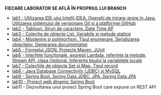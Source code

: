 <p/><strong>FIECARE LABORATOR SE AFLĂ ÎN PROPRIUL LUI BRANCH</strong>
<br/>
<ul>
<li><a href="https://github.com/eslavu/pj-complet/tree/lab1">lab1 - Utilizarea IDE-ului Intellij IDEA. Operații de intrare-ieșire în Java. Utilizarea sistemului de versionare Git și a platformei GitHub</a></li>
<li><a href="https://github.com/eslavu/pj-complet/tree/lab2">lab2 - Tablouri. Şiruri de caractere. Date Time AP</li>
<li><a href="https://github.com/eslavu/pj-complet/tree/lab3">lab3 - Colecția de obiecte List. Variabile şi metode statice</li>
<li><a href="https://github.com/eslavu/pj-complet/tree/lab4">lab4 - Moştenire şi polimorfism. Tipul enumerare. Serializarea obiectelor. Generarea documentației</li>
<li><a href="https://github.com/eslavu/pj-complet/tree/lab5">lab5 - Formatul JSON. Proiecte Maven. JUnit</li>
<li><a href="https://github.com/eslavu/pj-complet/tree/lab6">lab6 - Interfețe funcționale, expresii Lambda, referințe la metode, Stream API, clasa Optional. Inferența tipului la variabilele locale</li>
<li><a href="https://github.com/eslavu/pj-complet/tree/lab7">lab7 - Colecțiile de obiecte Set şi Map. Tipul record</li>
<li><a href="https://github.com/eslavu/pj-complet/tree/lab8">lab8 - Java Database Connectivity (JDBC) şi MySQL</li>
<li><a href="https://github.com/eslavu/pj-complet/tree/lab9">lab9 - Spring Boot. Spring Data JDBC. JPA. Spring Data JPA</li>
<li><a href="https://github.com/eslavu/pj-complet/tree/lab10">lab10 - Proiect web dinamic Spring Boot</li>
<li><a>lab11 - Dezvoltarea unui proiect Spring Boot care expune un REST API</li>
</ul>
